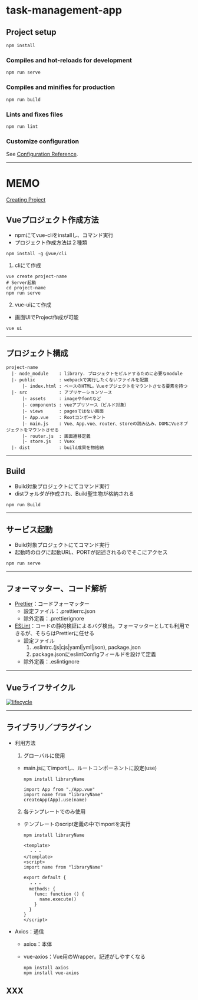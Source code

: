 # task-management-app

## Project setup
```
npm install
```

### Compiles and hot-reloads for development
```
npm run serve
```

### Compiles and minifies for production
```
npm run build
```

### Lints and fixes files
```
npm run lint
```

### Customize configuration
See [Configuration Reference](https://cli.vuejs.org/config/).


***

# MEMO 

[Creating Project](<https://www.vuemastery.com/courses/real-world-vue-js/vue-cli/>)

## Vueプロジェクト作成方法

- npmにてvue-cliをinstallし、コマンド実行
- プロジェクト作成方法は２種類

~~~bash:vue-cli
npm install -g @vue/cli
~~~

1. cliにて作成

~~~bash:vue-cli
vue create project-name
# Server起動
cd project-name
npm run serve
~~~

2. vue-uiにて作成

- 画面UIでProject作成が可能

~~~bash:vue-cli
vue ui
~~~


***

## プロジェクト構成

~~~text:project-constitution
project-name
  |- node_module    : library. プロジェクトをビルドするために必要なmodule
  |- public         : webpackで実行したくないファイルを配置
      |- index.html : ベースのHTML。Vueオブジェクトをマウントさせる要素を持つ
  |- src            : アプリケーションソース
      |- assets     : imageやfontなど
      |- components : vueアプリソース（ビルド対象）
      |- views      : pagesではない画面
      |- App.vue    : Rootコンポーネント
      |- main.js    : Vue、App.vue、router、storeの読み込み、DOMにVueオブジェクトをマウントさせる
      |- router.js  : 画面遷移定義
      |- store.js   : Vuex
  |- dist           : build成果を物格納
~~~

***

## Build

- Build対象プロジェクトにてコマンド実行
- distフォルダが作成され、Build聖生物が格納される

~~~bash:Build
npm run Build
~~~

***

## サービス起動

- Build対象プロジェクトにてコマンド実行
- 起動時のログに起動URL、PORTが記述されるのでそこにアクセス

~~~bash:serve
npm run serve 
~~~

***

## フォーマッター、コード解析

- [Prettier](https://prettier.io/docs/en/options.html)：コードフォーマッター
  - 設定ファイル：.prettierrc.json
  - 除外定義：.prettierignore
- [ESLint](https://eslint.org/docs/latest/rules/)：コードの静的検証によるバグ検出。フォーマッターとしても利用できるが、そちらはPrettierに任せる
  - 設定ファイル
    1. .eslintrc.(js|cjs|yaml|yml|json), package.json
    2. package.jsonにeslintConfigフィールドを設けて定義
  - 除外定義：.eslintignore

***

## Vueライフサイクル

[![lifecycle](https://ja.vuejs.org/assets/lifecycle.16e4c08e.png)](https://ja.vuejs.org/guide/essentials/lifecycle.html#ライフサイクルダイアグラム)

***

## ライブラリ／プラグイン

- 利用方法

  1. グローバルに使用

    - main.jsにてimportし、ルートコンポーネントに設定(use)

      ~~~bash:install
      npm install libraryName
      ~~~

      ~~~vue:plugijn
      import App from "./App.vue"
      import name from "libraryName"
      createApp(App).use(name)
      ~~~

  2. 各テンプレートでのみ使用

    - テンプレートのscript定義の中でimportを実行

      ~~~bash:
      npm install libraryName
      ~~~

      ~~~vue:
      <template>
        ・・・
      </template>
      <script>
      import name from "libraryName"

      export default {
        ・・・
        methods: {
          func: function () {
            name.execute()
          }
        }
      }
      </script>
      ~~~

- Axios：通信
  - axios：本体
  - vue-axios：Vue用のWrapper。記述がしやすくなる

    ~~~bash:npm install
    npm install axios
    npm install vue-axios
    ~~~


## XXX